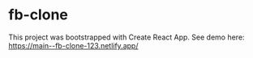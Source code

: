 # fb-clone

This project was bootstrapped with Create React App. See demo here: https://main--fb-clone-123.netlify.app/